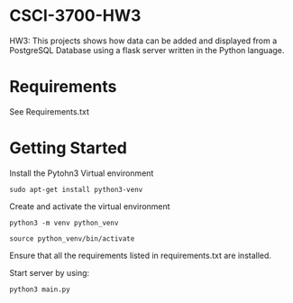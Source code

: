 # CSCI-3700-HW3
HW3: This projects shows how data can be added and displayed from a PostgreSQL Database using a flask server written in the Python language.

# Requirements
See Requirements.txt

# Getting Started

Install the Pytohn3 Virtual environment

``sudo apt-get install python3-venv``

Create and activate the virtual environment

``python3 -m venv python_venv``

``source python_venv/bin/activate``

Ensure that all the requirements listed in requirements.txt are installed.

Start server by using:

``python3 main.py``
